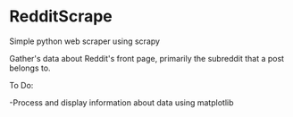 # RedditScrape
Simple python web scraper using scrapy

Gather's data about Reddit's front page, primarily the subreddit that a post belongs to.

To Do:

  -Process and display information about data using matplotlib
